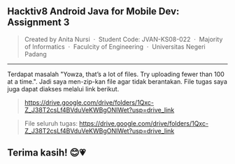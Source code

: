 ## Hacktiv8 Android Java for Mobile Dev: Assignment 3
> Created by Anita Nursi &nbsp;&middot;&nbsp;
> Student Code: JVAN-KS08-022 &nbsp;&middot;&nbsp;
> Majority of Informatics &nbsp;&middot;&nbsp;
> Faculcity of Engineering &nbsp;&middot;&nbsp;
> Universitas Negeri Padang
---
Terdapat masalah "Yowza, that’s a lot of files. Try uploading fewer than 100 at a time.". Jadi saya men-zip-kan file agar tidak berantakan.
File tugas saya juga dapat diakses melalui link berikut.
> https://drive.google.com/drive/folders/1Qxc-Z_J38T2csLf4BVduVeKWBgONIWet?usp=drive_link

> File seluruh tugas: https://drive.google.com/drive/folders/1Qxc-Z_J38T2csLf4BVduVeKWBgONIWet?usp=drive_link

Terima kasih! 😊💗
---
